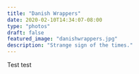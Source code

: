 ```yaml
---
title: "Danish Wrappers"
date: 2020-02-10T14:34:07-08:00
type: "photos"
draft: false 
featured_image: "danishwrappers.jpg"
description: "Strange sign of the times." 
---
```


Test test